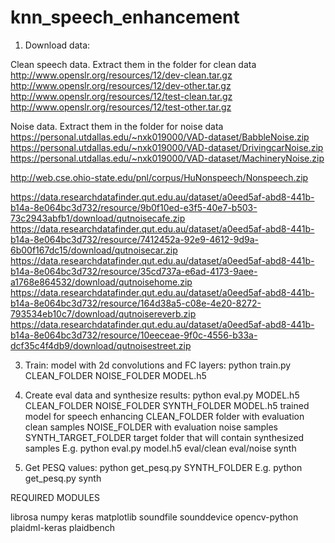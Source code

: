 # knn_speech_enhancement


1. Download data:

Clean speech data. Extract them in the folder for clean data
http://www.openslr.org/resources/12/dev-clean.tar.gz
http://www.openslr.org/resources/12/dev-other.tar.gz
http://www.openslr.org/resources/12/test-clean.tar.gz
http://www.openslr.org/resources/12/test-other.tar.gz
 

Noise data. Extract them in the folder for noise data
https://personal.utdallas.edu/~nxk019000/VAD-dataset/BabbleNoise.zip
https://personal.utdallas.edu/~nxk019000/VAD-dataset/DrivingcarNoise.zip
https://personal.utdallas.edu/~nxk019000/VAD-dataset/MachineryNoise.zip

http://web.cse.ohio-state.edu/pnl/corpus/HuNonspeech/Nonspeech.zip

https://data.researchdatafinder.qut.edu.au/dataset/a0eed5af-abd8-441b-b14a-8e064bc3d732/resource/9b0f10ed-e3f5-40e7-b503-73c2943abfb1/download/qutnoisecafe.zip
https://data.researchdatafinder.qut.edu.au/dataset/a0eed5af-abd8-441b-b14a-8e064bc3d732/resource/7412452a-92e9-4612-9d9a-6b00f167dc15/download/qutnoisecar.zip
https://data.researchdatafinder.qut.edu.au/dataset/a0eed5af-abd8-441b-b14a-8e064bc3d732/resource/35cd737a-e6ad-4173-9aee-a1768e864532/download/qutnoisehome.zip
https://data.researchdatafinder.qut.edu.au/dataset/a0eed5af-abd8-441b-b14a-8e064bc3d732/resource/164d38a5-c08e-4e20-8272-793534eb10c7/download/qutnoisereverb.zip
https://data.researchdatafinder.qut.edu.au/dataset/a0eed5af-abd8-441b-b14a-8e064bc3d732/resource/10eeceae-9f0c-4556-b33a-dcf35c4f4db9/download/qutnoisestreet.zip

3. Train:
    model with 2d convolutions and FC layers: python train.py CLEAN_FOLDER NOISE_FOLDER MODEL.h5

4. Create eval data and  synthesize results:
    python eval.py MODEL.h5 CLEAN_FOLDER NOISE_FOLDER SYNTH_FOLDER
    MODEL.h5 trained model for speech enhancing
    CLEAN_FOLDER folder with evaluation clean samples
    NOISE_FOLDER with evaluation noise samples
    SYNTH_TARGET_FOLDER target folder that will contain synthesized samples
    E.g. python eval.py model.h5 eval/clean eval/noise synth

5. Get PESQ values:
    python get_pesq.py SYNTH_FOLDER
    E.g. python get_pesq.py synth


REQUIRED MODULES

librosa
numpy
keras
matplotlib
soundfile
sounddevice
opencv-python
plaidml-keras
plaidbench
